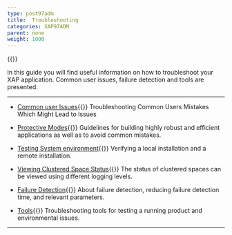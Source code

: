 ```yaml
---
type: post97adm
title:  Troubleshooting
categories: XAP97ADM
parent: none
weight: 1000
---
```


{{<wbr>}}

In this guide you will find useful information on how to troubleshoot your XAP application. Common user issues, failure detection and tools are presented.

<hr/>


- [Common user Issues](./troubleshooting-common-user-issues.html){{<wbr>}}
Troubleshooting Common Users Mistakes Which Might Lead to Issues

- [Protective Modes](./troubleshooting-protective-modes.html){{<wbr>}}
Guidelines for building highly  robust and efficient applications as well as to avoid common mistakes.

- [Testing System environment](./troubleshooting-testing-system-environment.html){{<wbr>}}
Verifying a local installation and a remote installation.

- [Viewing Clustered Space Status](./troubleshooting-viewing-clustered-space-status.html){{<wbr>}}
The status of clustered spaces can be viewed using different logging levels.

- [Failure Detection](./troubleshooting-failure-detection.html){{<wbr>}}
About failure detection, reducing failure detection time, and relevant parameters.

- [Tools](./troubleshooting-tools.html){{<wbr>}}
Troubleshooting tools for testing a running product and environmental issues.

<hr/>
